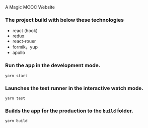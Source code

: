 A Magic MOOC Website 

### The project build with below these technologies

* react (hook)
* redux
* react-rouer
* formik，yup
* apollo

### Run the app in the development mode.

`yarn start`

### Launches the test runner in the interactive watch mode.

`yarn test`

### Builds the app for the production to the `build` folder.
`yarn build`
